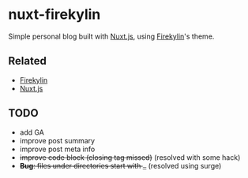 # nuxt-firekylin

Simple personal blog built with [Nuxt.js](https//:nuxtjs.org), using [Firekylin](https://github.com/firekylin/firekylin)'s theme.

## Related

- [Firekylin](https://github.com/firekylin/firekylin)
- [Nuxt.js](https//:nuxtjs.org)

## TODO

- add GA
- improve post summary
- improve post meta info
- <del>improve code block (closing tag missed)</del> (resolved with some hack)
- <del>**Bug**: files under directories start with `_`</del> (resolved using surge)
